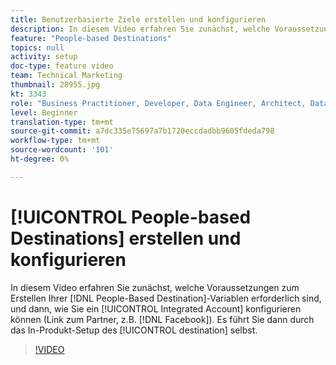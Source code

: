 ```yaml
---
title: Benutzerbasierte Ziele erstellen und konfigurieren
description: In diesem Video erfahren Sie zunächst, welche Voraussetzungen für die Erstellung eines benutzerspezifischen Ziels erfüllt sein müssen. Außerdem erfahren Sie, wie Sie ein integriertes Konto konfigurieren können (Link zum Partner, z. B. Facebook). Dann führt es Sie durch die Produkteinstellung des Ziels selbst.
feature: "People-based Destinations"
topics: null
activity: setup
doc-type: feature video
team: Technical Marketing
thumbnail: 28955.jpg
kt: 3343
role: "Business Practitioner, Developer, Data Engineer, Architect, Data Architect, Administrator, Leader"
level: Beginner
translation-type: tm+mt
source-git-commit: a7dc335e75697a7b1720eccdadbb9605fdeda798
workflow-type: tm+mt
source-wordcount: '101'
ht-degree: 0%

---
```



# [!UICONTROL People-based Destinations] erstellen und konfigurieren

In diesem Video erfahren Sie zunächst, welche Voraussetzungen zum Erstellen Ihrer [!DNL People-Based Destination]-Variablen erforderlich sind, und dann, wie Sie ein [!UICONTROL Integrated Account] konfigurieren können (Link zum Partner, z.B. [!DNL Facebook]). Es führt Sie dann durch das In-Produkt-Setup des [!UICONTROL destination] selbst.

>[!VIDEO](https://video.tv.adobe.com/v/28955/?quality=12)

